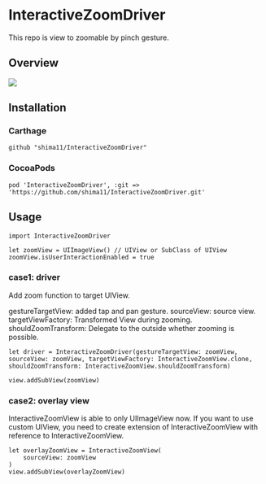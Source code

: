 # InteractiveZoomDriver
This repo is view to zoomable by pinch gesture.

## Overview

![](demo.gif)

## Installation

### Carthage

```
github "shima11/InteractiveZoomDriver"
```

### CocoaPods

```
pod 'InteractiveZoomDriver', :git => 'https://github.com/shima11/InteractiveZoomDriver.git'
```

## Usage

```
import InteractiveZoomDriver

let zoomView = UIImageView() // UIView or SubClass of UIView
zoomView.isUserInteractionEnabled = true
```

### case1: driver
Add zoom function to target UIView.

gestureTargetView: added tap and pan gesture.
sourceView: source view.
targetViewFactory: Transformed View during zooming.
shouldZoomTransform: Delegate to the outside whether zooming is possible.

```
let driver = InteractiveZoomDriver(gestureTargetView: zoomView, sourceView: zoomView, targetViewFactory: InteractiveZoomView.clone, shouldZoomTransform: InteractiveZoomView.shouldZoomTransform)

view.addSubView(zoomView)
```

### case2: overlay view 

InteractiveZoomView is able to only UIImageView now.
If you want to use custom UIView, you need to create extension of InteractiveZoomView with reference to InteractiveZoomView.

```
let overlayZoomView = InteractiveZoomView(
    sourceView: zoomView
)
view.addSubView(overlayZoomView)
```
